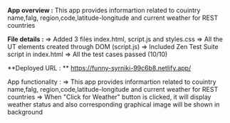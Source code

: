 **App overview :**
This app provides informartion related to couintry name,falg, region,code,latitude-longitude and current weather for REST countries

**File details :**
=> Added 3 files index.html, script.js and styles.css
=> All the UT elements created through DOM (script.js)
=> Included Zen Test Suite script in index.html
=> All the test cases passed (10/10)

**Deployed URL : **
https://funny-syrniki-99c6b8.netlify.app/

App functionality :
=> This app provides informartion related to couintry name,falg, region,code,latitude-longitude and current weather for REST countries
=> When "Click for Weather" button is clicked, it will display weather status and also corresponding graphical image will be shown in background
